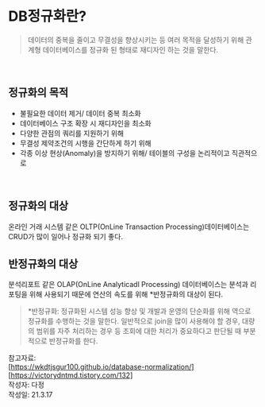 # DB정규화란?  
> 데이터의 중복을 줄이고 무결성을 향상시키는 등 여러 목적을 달성하기 위해 관계형 데이터베이스를 정규화 된 형태로 재디자인 하는 것을 말한다.   
  
<br>

## 정규화의 목적 
* 불필요한 데이터 제거/ 데이터 중복 최소화  
* 데이터베이스 구조 확장 시 재디자인을 최소화  
* 다양한 관점의 쿼리를 지원하기 위해  
* 무결성 제약조건의 시행을 간단하게 하기 위해  
* 각종 이상 현상(Anomaly)을 방지하기 위해/ 테이블의 구성을 논리적이고 직관적으로   

<br>
  
## 정규화의 대상  
온라인 거래 시스템 같은 OLTP(OnLine Transaction Processing)데이터베이스는 CRUD가 많이 일어나 정규화 되기 좋다. 

## 반정규화의 대상 
분석리포트 같은 OLAP(OnLine Analyticadl Processing) 데이터베이스는 분석과 리포팅을 위해 사용되기 때문에 연산의 속도를 위해 *반정규화의 대상이 된다. 
>*반정규화: 정규화된 시스템 성능 향상 및 개발과 운영의 단순화를 위해 역으로 정규화를 수행하는 것을 말한다. 일반적으로 join을 많이 사용해야 할 경우, 대량의 범위를 자주 처리하는 경우 등 조회에 대한 처리가 중요하다고 판단될 때 부분적으로 반정규화를 한다.  

참고자료:   
[https://wkdtjsgur100.github.io/database-normalization/]  
[https://victorydntmd.tistory.com/132]  
작성자: 다정  
작성일: 21.3.17